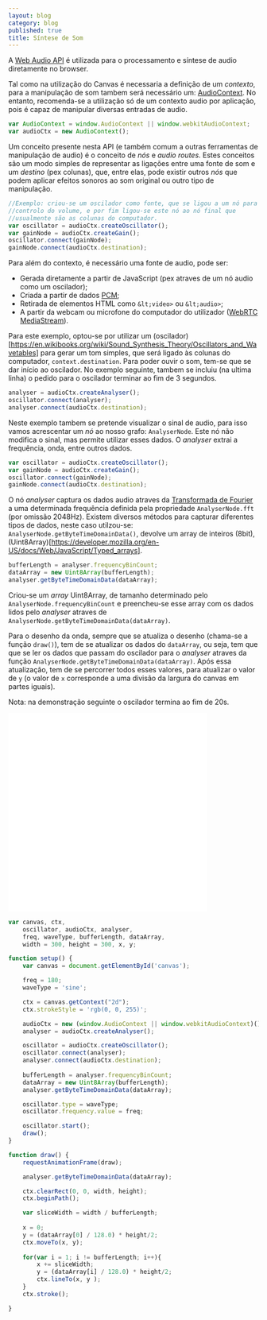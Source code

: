 ```yaml
---
layout: blog
category: blog
published: true
title: Síntese de Som
---
```


A [Web Audio API](https://developer.mozilla.org/en-US/docs/Web/API/Web_Audio_API) é utilizada para o processamento e síntese de audio diretamente no browser.

Tal como na utilização do Canvas é necessaria a definição de um _contexto_, para a manipulação de som tambem será necessário um: [AudioContext](https://developer.mozilla.org/en/docs/Web/API/AudioContext). No entanto, recomenda-se a utilização só de um contexto audio por aplicação, pois é capaz de manipular diversas entradas de audio.

```javascript
var AudioContext = window.AudioContext || window.webkitAudioContext;
var audioCtx = new AudioContext();
```

Um conceito presente nesta API (e também comum a outras ferramentas de manipulação de audio) é o conceito de _nós_ e _audio routes_. Estes conceitos são um modo simples de representar as ligações entre uma fonte de som e um _destino_ (pex colunas), que, entre elas, pode existir outros _nós_ que podem aplicar efeitos sonoros ao som original ou outro tipo de manipulação.

```javascript
//Exemplo: criou-se um oscilador como fonte, que se ligou a um nó para 
//controlo do volume, e por fim ligou-se este nó ao nó final que 
//usualmente são as colunas do computador.
var oscillator = audioCtx.createOscillator();
var gainNode = audioCtx.createGain();
oscillator.connect(gainNode);
gainNode.connect(audioCtx.destination);
```

Para além do contexto, é necessário uma fonte de audio, pode ser:

* Gerada diretamente a partir de JavaScript (pex atraves de um nó audio como um oscilador);
* Criada a partir de dados [PCM](https://en.wikipedia.org/wiki/Pulse-code_modulation);
* Retirada de elementos HTML como `&lt;video>` ou `&lt;audio>`;
* A partir da webcam ou microfone do computador do utilizador ([WebRTC MediaStream](https://developer.mozilla.org/en-US/docs/Web/API/Media_Streams_API#LocalMediaStream)).

Para este exemplo, optou-se por utilizar um (oscilador)[https://en.wikibooks.org/wiki/Sound_Synthesis_Theory/Oscillators_and_Wavetables] para gerar um tom simples, que será ligado às colunas do computador, `context.destination`. Para poder ouvir o som, tem-se que se dar início ao oscilador. No exemplo seguinte, tambem se incluiu (na ultima linha) o pedido para o oscilador terminar ao fim de 3 segundos. 

```javascript
analyser = audioCtx.createAnalyser();
oscillator.connect(analyser);
analyser.connect(audioCtx.destination);
```

Neste exemplo tambem se pretende visualizar o sinal de audio, para isso vamos acrescentar um _nó_ ao nosso grafo: `AnalyserNode`. Este nó não modifica o sinal, mas permite utilizar esses dados. O _analyser_ extrai a frequência, onda, entre outros dados. 

```javascript
var oscillator = audioCtx.createOscillator();
var gainNode = audioCtx.createGain();
oscillator.connect(gainNode);
gainNode.connect(audioCtx.destination);
```
O nó _analyser_ captura os dados audio atraves da [Transformada de Fourier](https://en.wikipedia.org/wiki/Fast_Fourier_transform) a uma determinada frequência definida pela propriedade `AnalyserNode.fft` (por omissão 2048Hz). Existem diversos métodos para capturar diferentes tipos de dados, neste caso utilzou-se: `AnalyserNode.getByteTimeDomainData()`, devolve um array de inteiros (8bit), (Uint8Array)[https://developer.mozilla.org/en-US/docs/Web/JavaScript/Typed_arrays].

```javascript
bufferLength = analyser.frequencyBinCount;
dataArray = new Uint8Array(bufferLength);
analyser.getByteTimeDomainData(dataArray);
```
Criou-se um _array_ Uint8Array, de tamanho determinado pelo `AnalyserNode.frequencyBinCount` e preencheu-se esse array com os dados lidos pelo _analyser_ atraves de `AnalyserNode.getByteTimeDomainData(dataArray)`.

Para o desenho da onda, sempre que se atualiza o desenho (chama-se a função `draw()`), tem de se atualizar os dados do `dataArray`, ou seja, tem que que se ler os dados que passam do oscilador para o _analyser_ atraves da função `AnalyserNode.getByteTimeDomainData(dataArray)`. Após essa atualização, tem de se percorrer todos esses valores, para atualizar o valor de `y` (o valor de `x` corresponde a uma divisão da largura do canvas em partes iguais).

Nota: na demonstração seguinte o oscilador termina ao fim de 20s.

<iframe id="frame_A_skeleton_template" src="/blog/snippets/02soundSynth.html" width="400" height="400" frameborder="0"></iframe>


```javascript
var canvas, ctx,
    oscillator, audioCtx, analyser,
    freq, waveType, bufferLength, dataArray,
    width = 300, height = 300, x, y;

function setup() {
    var canvas = document.getElementById('canvas');

    freq = 180;
    waveType = 'sine';

    ctx = canvas.getContext("2d");
    ctx.strokeStyle = 'rgb(0, 0, 255)';

    audioCtx = new (window.AudioContext || window.webkitAudioContext)();
    analyser = audioCtx.createAnalyser();

    oscillator = audioCtx.createOscillator();
    oscillator.connect(analyser);
    analyser.connect(audioCtx.destination);
    
    bufferLength = analyser.frequencyBinCount;
    dataArray = new Uint8Array(bufferLength);
    analyser.getByteTimeDomainData(dataArray);

    oscillator.type = waveType;
    oscillator.frequency.value = freq;

    oscillator.start();
    draw();
}

function draw() {
    requestAnimationFrame(draw);

    analyser.getByteTimeDomainData(dataArray);

    ctx.clearRect(0, 0, width, height);
    ctx.beginPath();

    var sliceWidth = width / bufferLength;
    
    x = 0;
    y = (dataArray[0] / 128.0) * height/2;
    ctx.moveTo(x, y);
    
    for(var i = 1; i != bufferLength; i++){
        x += sliceWidth;
        y = (dataArray[i] / 128.0) * height/2;
        ctx.lineTo(x, y );
    }
    ctx.stroke();

}
```
